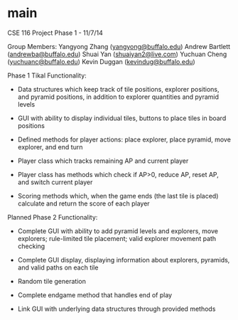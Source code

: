 main
====

CSE 116 Project Phase 1 - 11/7/14

Group Members:
Yangyong Zhang (yangyong@buffalo.edu)
Andrew Bartlett (andrewba@buffalo.edu)
Shuai Yan (shuaiyan2@live.com)
Yuchuan Cheng (yuchuanc@buffalo.edu)
Kevin Duggan (kevindug@buffalo.edu)

Phase 1 Tikal Functionality:
- Data structures which keep track of tile positions, explorer positions, and pyramid positions, in addition to explorer quantities and pyramid levels

- GUI with ability to display individual tiles, buttons to place tiles in board positions

- Defined methods for player actions: place explorer, place pyramid, move explorer, and end turn

- Player class which tracks remaining AP and current player

- Player class has methods which check if AP>0, reduce AP, reset AP, and switch current player

- Scoring methods which, when the game ends (the last tile is placed) calculate and return the score of each player

Planned Phase 2 Functionality:

- Complete GUI with ability to add pyramid levels and explorers, move explorers; rule-limited tile placement; valid explorer movement path checking

- Complete GUI display, displaying information about explorers, pyramids, and valid paths on each tile

- Random tile generation

- Complete endgame method that handles end of play

- Link GUI with underlying data structures through provided methods
